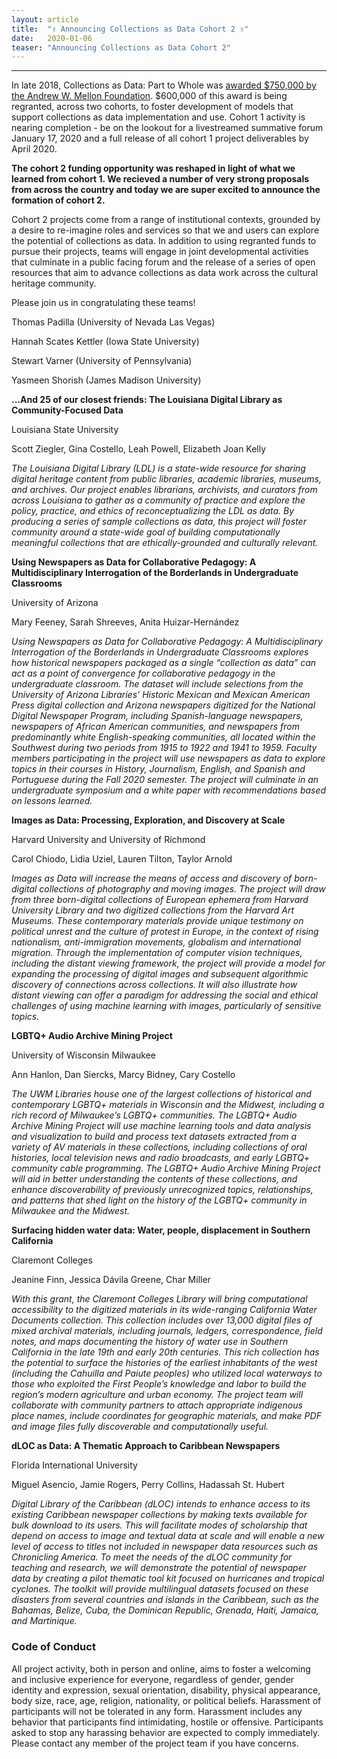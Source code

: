 ```yaml
---
layout: article
title:  "✌️ Announcing Collections as Data Cohort 2 ✌️"
date:   2020-01-06 
teaser: "Announcing Collections as Data Cohort 2"
---
```

---
In late 2018, Collections as Data: Part to Whole was [awarded $750,000 by the Andrew W. Mellon Foundation](https://collectionsasdata.github.io/part2whole/mellon/). $600,000 of this award is being regranted, across two cohorts, to foster development of models that support collections as data implementation and use. Cohort 1 activity is nearing completion - be on the lookout for a livestreamed summative forum January 17, 2020 and a full release of all cohort 1 project deliverables by April 2020. 

**The cohort 2 funding opportunity was reshaped in light of what we learned from cohort 1. We recieved a number of very strong proposals from across the country and today we are super excited to announce the formation of cohort 2.**  

Cohort 2 projects come from a range of institutional contexts, grounded by a desire to re-imagine roles and services so that we and users can explore the potential of collections as data. In addition to using regranted funds to pursue their projects, teams will engage in joint developmental activities that culminate in a public facing forum and the release of a series of open resources that aim to advance collections as data work across the cultural heritage community. 

Please join us in congratulating these teams! 


Thomas Padilla (University of Nevada Las Vegas)

Hannah Scates Kettler (Iowa State University)

Stewart Varner (University of Pennsylvania)

Yasmeen Shorish (James Madison University)


**...And 25 of our closest friends: The Louisiana Digital Library as Community-Focused Data**

Louisiana State University

Scott Ziegler, Gina Costello, Leah Powell, Elizabeth Joan Kelly

*The Louisiana Digital Library (LDL) is a state-wide resource for sharing digital heritage content from public libraries, academic libraries, museums, and archives. Our project enables librarians, archivists, and curators from across Louisiana to gather as a community of practice and explore the policy, practice, and ethics of reconceptualizing the LDL as data. By producing a series of sample collections as data, this project will foster community around a state-wide goal of building computationally meaningful collections that are ethically-grounded and culturally relevant.*


**Using Newspapers as Data for Collaborative Pedagogy: A Multidisciplinary Interrogation of the Borderlands in Undergraduate Classrooms**

University of Arizona

Mary Feeney, Sarah Shreeves, Anita Huizar-Hernández

*Using Newspapers as Data for Collaborative Pedagogy: A Multidisciplinary Interrogation of the Borderlands in Undergraduate Classrooms explores how historical newspapers packaged as a single “collection as data” can act as a point of convergence for collaborative pedagogy in the undergraduate classroom. The dataset will include selections from the University of Arizona Libraries’ Historic Mexican and Mexican American Press digital collection and Arizona newspapers digitized for the National Digital Newspaper Program, including Spanish-language newspapers, newspapers of African American communities, and newspapers from predominantly white English-speaking communities, all located within the Southwest during two periods from 1915 to 1922 and 1941 to 1959. Faculty members participating in the project will use newspapers as data to explore topics in their courses in History, Journalism, English, and Spanish and Portuguese during the Fall 2020 semester. The project will culminate in an undergraduate symposium and a white paper with recommendations based on lessons learned.*


**Images as Data: Processing, Exploration, and Discovery at Scale**

Harvard University and University of Richmond 

Carol Chiodo, Lidia Uziel, Lauren Tilton, Taylor Arnold

*Images as Data will increase the means of access and discovery of born-digital collections of photography and moving images. The project will draw from three born-digital collections of European ephemera from Harvard University Library and two digitized collections from the Harvard Art Museums. These contemporary materials provide unique testimony on political unrest and the culture of protest in Europe, in the context of rising nationalism, anti-immigration movements, globalism and international migration. Through the implementation of computer vision techniques, including the distant viewing framework, the project will provide a model for expanding the processing of digital images and subsequent algorithmic discovery of connections across collections. It will also illustrate how distant viewing can offer a paradigm for addressing the social and ethical challenges of using machine learning with images, particularly of sensitive topics.*
 

**LGBTQ+ Audio Archive Mining Project**

University of Wisconsin Milwaukee 

Ann Hanlon, Dan Siercks, Marcy Bidney, Cary Costello

*The UWM Libraries house one of the largest collections of historical and contemporary LGBTQ+ materials in Wisconsin and the Midwest, including a rich record of Milwaukee’s LGBTQ+ communities. The LGBTQ+ Audio Archive Mining Project will use machine learning tools and data analysis and visualization to build and process text datasets extracted from a variety of AV materials in these collections, including collections of oral histories, local television news and radio broadcasts, and early LGBTQ+ community cable programming. The LGBTQ+ Audio Archive Mining Project will aid in better understanding the contents of these collections, and enhance discoverability of previously unrecognized topics, relationships, and patterns that shed light on the history of the LGBTQ+ community in Milwaukee and the Midwest.*

**Surfacing hidden water data: Water, people, displacement in Southern California**

Claremont Colleges 

Jeanine Finn, Jessica Dávila Greene, Char Miller

*With this grant, the Claremont Colleges Library will bring computational accessibility to the digitized materials in its wide-ranging California Water Documents collection. This collection includes over 13,000 digital files of mixed archival materials, including journals, ledgers, correspondence, field notes, and maps documenting the history of water use in Southern California in the late 19th and early 20th centuries. This rich collection has the potential to surface the histories of the earliest inhabitants of the west (including the Cahuilla and Paiute peoples) who utilized local waterways to those who exploited the First People’s knowledge and labor to build the region’s modern agriculture and urban economy. The project team will collaborate with community partners to attach appropriate indigenous place names, include coordinates for geographic materials, and make PDF and image files fully discoverable and computationally useful.*


**dLOC as Data: A Thematic Approach to Caribbean Newspapers**

Florida International University

Miguel Asencio, Jamie Rogers, Perry Collins, Hadassah St. Hubert

*Digital Library of the Caribbean (dLOC) intends to enhance access to its existing Caribbean newspaper collections by making texts available for bulk download to its users. This will facilitate modes of scholarship that depend on access to image and textual data at scale and will enable a new level of access to titles not included in newspaper data resources such as Chronicling America. To meet the needs of the dLOC community for teaching and research, we will demonstrate the potential of newspaper data by creating a pilot thematic tool kit focused on hurricanes and tropical cyclones. The toolkit will provide multilingual datasets focused on these disasters from several countries and islands in the Caribbean, such as the Bahamas, Belize, Cuba, the Dominican Republic, Grenada, Haiti, Jamaica, and Martinique.*


### Code of Conduct

All project activity, both in person and online, aims to foster a welcoming and inclusive experience for everyone, regardless of gender, gender identity and expression, sexual orientation, disability, physical appearance, body size, race, age, religion, nationality, or political beliefs. Harassment of participants will not be tolerated in any form. Harassment includes any behavior that participants find intimidating, hostile or offensive. Participants asked to stop any harassing behavior are expected to comply immediately. Please contact any member of the project team if you have concerns.
